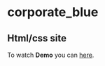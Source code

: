 # corporate_blue #
## Html/css site  ##
To watch **Demo** you can [here](https://reshetnyk.000webhostapp.com/voyage/).
